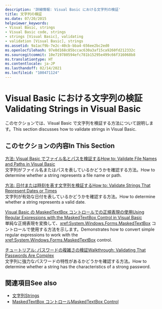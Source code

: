 ```yaml
---
description: '詳細情報: Visual Basic における文字列の検証'
title: 文字列の検証
ms.date: 07/20/2015
helpviewer_keywords:
- Visual Basic, strings
- Visual Basic code, strings
- strings [Visual Basic], validating
- validation [Visual Basic], strings
ms.assetid: 9a1acf9b-7e2c-40cb-bba4-656ee2bc2ed0
ms.openlocfilehash: 97e0d168c85bccac630a3af15ca9260fd212332c
ms.sourcegitcommit: 10e719780594efc781b15295e499c66f316068b8
ms.translationtype: HT
ms.contentlocale: ja-JP
ms.lasthandoff: 02/14/2021
ms.locfileid: "100471124"
---
```

# <a name="validating-strings-in-visual-basic"></a><span data-ttu-id="6a878-103">Visual Basic における文字列の検証</span><span class="sxs-lookup"><span data-stu-id="6a878-103">Validating Strings in Visual Basic</span></span>

<span data-ttu-id="6a878-104">このセクションでは、Visual Basic で文字列を検証する方法について説明します。</span><span class="sxs-lookup"><span data-stu-id="6a878-104">This section discusses how to validate strings in Visual Basic.</span></span>  
  
## <a name="in-this-section"></a><span data-ttu-id="6a878-105">このセクションの内容</span><span class="sxs-lookup"><span data-stu-id="6a878-105">In This Section</span></span>  

 [<span data-ttu-id="6a878-106">方法: Visual Basic でファイル名とパスを検証する</span><span class="sxs-lookup"><span data-stu-id="6a878-106">How to: Validate File Names and Paths in Visual Basic</span></span>](how-to-validate-file-names-and-paths.md)  
 <span data-ttu-id="6a878-107">文字列がファイル名またはパスを表しているかどうかを確認する方法。</span><span class="sxs-lookup"><span data-stu-id="6a878-107">How to determine whether a string represents a file name or path.</span></span>  
  
 [<span data-ttu-id="6a878-108">方法: 日付または時刻を表す文字列を検証する</span><span class="sxs-lookup"><span data-stu-id="6a878-108">How to: Validate Strings That Represent Dates or Times</span></span>](how-to-validate-strings-that-represent-dates-or-times.md)  
 <span data-ttu-id="6a878-109">文字列が有効な日付を表しているかどうかを確認する方法。</span><span class="sxs-lookup"><span data-stu-id="6a878-109">How to determine whether a string represents a valid date.</span></span>  
  
 [<span data-ttu-id="6a878-110">Visual Basic の MaskedTextBox コントロールでの正規表現の使用</span><span class="sxs-lookup"><span data-stu-id="6a878-110">Using Regular Expressions with the MaskedTextBox Control in Visual Basic</span></span>](using-regular-expressions-with-the-maskedtextbox-control.md)  
 <span data-ttu-id="6a878-111">単純な正規表現を変換して、<xref:System.Windows.Forms.MaskedTextBox> コントロールで使用する方法を示します。</span><span class="sxs-lookup"><span data-stu-id="6a878-111">Demonstrates how to convert simple regular expressions to work with the <xref:System.Windows.Forms.MaskedTextBox> control.</span></span>  
  
 [<span data-ttu-id="6a878-112">チュートリアル: パスワードの複雑さの検証</span><span class="sxs-lookup"><span data-stu-id="6a878-112">Walkthrough: Validating That Passwords Are Complex</span></span>](walkthrough-validating-that-passwords-are-complex.md)  
 <span data-ttu-id="6a878-113">文字列に強力なパスワードの特性があるかどうかを確認する方法。</span><span class="sxs-lookup"><span data-stu-id="6a878-113">How to determine whether a string has the characteristics of a strong password.</span></span>  
  
## <a name="see-also"></a><span data-ttu-id="6a878-114">関連項目</span><span class="sxs-lookup"><span data-stu-id="6a878-114">See also</span></span>

- [<span data-ttu-id="6a878-115">文字列</span><span class="sxs-lookup"><span data-stu-id="6a878-115">Strings</span></span>](index.md)
- [<span data-ttu-id="6a878-116">MaskedTextBox コントロール</span><span class="sxs-lookup"><span data-stu-id="6a878-116">MaskedTextBox Control</span></span>](/dotnet/desktop/winforms/controls/maskedtextbox-control-windows-forms)
